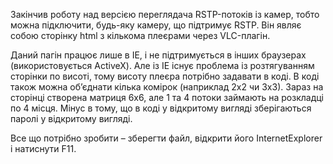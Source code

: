 Закінчив роботу над версією переглядача RSTP-потоків із камер, тобто можна підключити, будь-яку камеру, що підтримує RSTP. Він являє собою сторінку html з кількома плеєрами через VLC-плагін.

Даний пагін працює лише в IE, і не підтримується в інших браузерах (використовується ActiveX). Але із IE існує проблема із розтягуванням сторінки по висоті, тому висоту плеєра потрібно задавати в коді. В коді також можна об’єднати кілька комірок (наприклад 2х2 чи 3х3). Зараз на сторінці створена матриця 6х6, але 1 та 4 потоки займають на розкладці по 4 місця. Мінус в тому, що в коді у відкритому вигляді зберігаються паролі у відкритому вигляді.

Все що потрібно зробити – зберегти файл, відкрити його InternetExplorer і натиснути F11.
